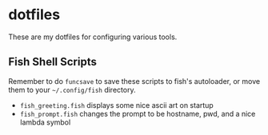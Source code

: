 # dotfiles
These are my dotfiles for configuring various tools.


## Fish Shell Scripts
Remember to do ```funcsave``` to save these scripts to fish's autoloader, or move them to your ```~/.config/fish``` directory.

- ```fish_greeting.fish``` displays some nice ascii art on startup
- ```fish_prompt.fish``` changes the prompt to be hostname, pwd, and a nice lambda symbol
